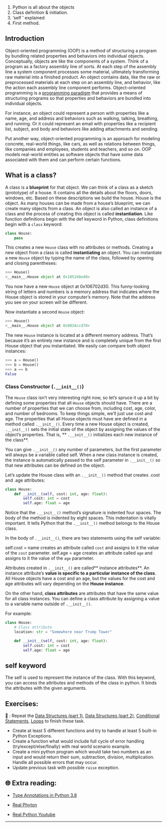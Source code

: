 1. Python is all about the objects
1. Class definition & initiation. 
1. ‘self ’ explained
1. First method.

## Introduction 
Object-oriented programming (OOP) is a method of structuring a program by bundling related properties and behaviors into individual objects. 
Conceptually, objects are like the components of a system. Think of a program as a factory assembly line of sorts. At each step of the assembly line a system component processes some material, ultimately transforming raw material into a finished product.
An object contains data, like the raw or preprocessed materials at each step on an assembly line, and behavior, like the action each assembly line component performs.
Object-oriented programming is a [programming paradigm](http://en.wikipedia.org/wiki/Programming_paradigm) that provides a means of structuring programs so that properties and behaviors are bundled into individual objects.

For instance, an object could represent a person with properties like a name, age, and address and behaviors such as walking, talking, breathing, and running. Or it could represent an email with properties like a recipient list, subject, and body and behaviors like adding attachments and sending.

Put another way, object-oriented programming is an approach for modeling concrete, real-world things, like cars, as well as relations between things, like companies and employees, students and teachers, and so on. OOP models real-world entities as software objects that have some data associated with them and can perform certain functions.

## What is a class?
A class is a **blueprint** for that object.
We can think of a class as a sketch (prototype) of a house. It contains all the details about the floors, doors, windows, etc. Based on these descriptions we build the house. House is the object.
As many houses can be made from a house’s blueprint, we can create many objects from a class. An object is also called an instance of a class and the process of creating this object is called **instantiation**.
Like function definitions begin with the def keyword in Python, class definitions begin with a `class` keyword:

```python
class House:
    pass
```
This creates a new `House` class with no attributes or methods.
Creating a new object from a class is called **instantiating** an object. You can instantiate a new `House` object by typing the name of the class, followed by opening and closing parentheses:

```python
>>> House()
<__main__.House object at 0x105248e40>

```
You now have a new `House` object at 0x106702d30. This funny-looking string of letters and numbers is a memory address that indicates where the House object is stored in your computer’s memory. Note that the address you see on your screen will be different.

Now instantiate a second `House` object:

```python
>>> House()
<__main__.House object at 0x0034ccd70>
```
The new `House` instance is located at a different memory address. That’s because it’s an entirely new instance and is completely unique from the first House object that you instantiated.
We easily can compare both object instances:
```python
>>> a = House()
>>> b = House()
>>> a == b
False

```
### Class Constructor (```.__init__()```)

The `House` class isn’t very interesting right now, so let’s spruce it up a bit by defining some properties that all `House` objects should have. There are a number of properties that we can choose from, including cost, age, color, and number of bedrooms. To keep things simple, we’ll just use cost and age.
The properties that all House objects must have are defined in a method called ```.__init__()```. Every time a new House object is created, ```.__init__()``` sets the initial state of the object by assigning the values of the object’s properties. That is, ** ```.__init__()``` initializes each new instance of the class**.

You can give ```.__init__()``` any number of parameters, but the first parameter will always be a variable called self. When a new class instance is created, the instance is automatically passed to the self parameter in ```.__init__()``` so that new attributes can be defined on the object.

Let’s update the House class with an ```.__init__()``` method that creates .cost and .age attributes:

```python
class House:
    def __init__(self, cost: int, age: float):
        self.cost: int = cost
        self.age: float = age

```
Notice that the ```.__init__()``` method’s signature is indented four spaces. The body of the method is indented by eight spaces. This indentation is vitally important. It tells Python that the ```.__init__()``` method belongs to the House class.

In the body of ```.__init__()```, there are two statements using the self variable:

self.cost = name creates an attribute called `cost` and assigns to it the value of the `cost` parameter.
self.age = age creates an attribute called `age` and assigns to it the value of the `age` parameter.

Attributes created in ```.__init__()``` are called** instance attributes**. An instance attribute’s **value is specific to a particular instance of the class**. All House objects have a cost and an age, but the values for the cost and age attributes will vary depending on the **House instance**.

On the other hand, **class attributes** are attributes that have the same value for all class instances. You can define a class attribute by assigning a value to a variable name outside of ``.__init__()``.

For example:

```python
class House:
    # Class attribute
    location: str = "Somewhere near Trump Tower"

    def __init__(self, cost: int, age: float):
        self.cost: int = cost
        self.age: float = age

```


## **self** keyword
The self is used to represent the instance of the class.
With this keyword, you can access the attributes and methods of the class in python. It binds the attributes with the given arguments.

## Exercises: 
🧠 : Repeat the [Data Structures (part 1)](https://github.com/CodeAcademy-Online/python-new-material/wiki/Lesson-3:-Data-Structures-(Part-1)), [Data Structures (part 2)](https://github.com/CodeAcademy-Online/python-new-material/wiki/Lesson-5:-Data-Structures-(Part-2)), [Conditional Statements](https://github.com/CodeAcademy-Online/python-new-material/wiki/Lesson-6:-Conditional-Statements), [Loops](https://github.com/CodeAcademy-Online/python-new-material/wiki/Lesson-8:-Loops) to finish these task.
* Create at least 5 different functions and try to handle at least 5 built-in Python Exceptions.
* Create a function what would include full cycle of error handling (try/except/else/finally) with real world scenario example.
* Create a mini python program which would take two numbers as an input and would return their sum, subtraction, division, multiplication. Handle all possible errors that may occur.  
* Update previous task with possible `raise` exception.


## 🌐  Extra reading:

* [Type Annotations in Python 3.8](https://medium.com/analytics-vidhya/type-annotations-in-python-3-8-3b401384403d)

* [Real Phyton](https://realpython.com/defining-your-own-python-function/)

* [Real Python Youtube](https://www.youtube.com/watch?v=Q93bwyZoXk0)
***
